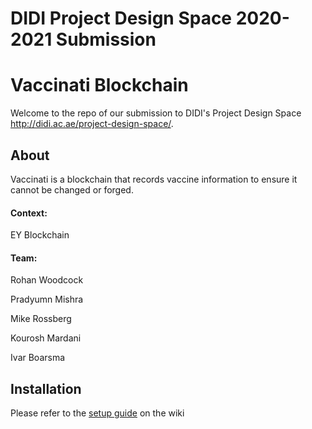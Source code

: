 # DIDI Project Design Space 2020-2021 Submission
# Vaccinati Blockchain

Welcome to the repo of our submission to DIDI's Project Design Space http://didi.ac.ae/project-design-space/. 

About
-----

Vaccinati is a blockchain that records vaccine information to ensure it cannot be changed or forged.

#### Context:

EY Blockchain

#### Team:

Rohan Woodcock

Pradyumn Mishra

Mike Rossberg

Kourosh Mardani

Ivar Boarsma



Installation
--------

Please refer to the [setup guide](https://github.com/Rohan353/DIDI-2020/wiki/Installation-Guide) on the wiki


